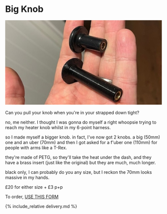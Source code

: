 # Big Knob 
![big-knob](img/big-knob.jpeg)

Can you pull your knob when you're in your strapped down tight?

no, me neither. I thought I was gonna do myself a right whoopsie trying to reach my heater knob whilst in my 6-point harness.

so I made myself a bigger knob. in fact, I've now got 2 knobs. a big (50mm) one and an uber (70mm) and then I got asked for a f'uber one (110mm) for people with arms like a T-Rex.

they're made of PETG, so they'll take the heat under the dash, and they have a brass insert (just like the original) but they are much, much longer.

black only, I can probably do you any size, but I reckon the 70mm looks massive in my hands.

£20 for either size + £3 p+p

To order,  [USE THIS FORM](https://forms.gle/DpTGsNrgPXGaVSZi8)

{% include_relative delivery.md %}
